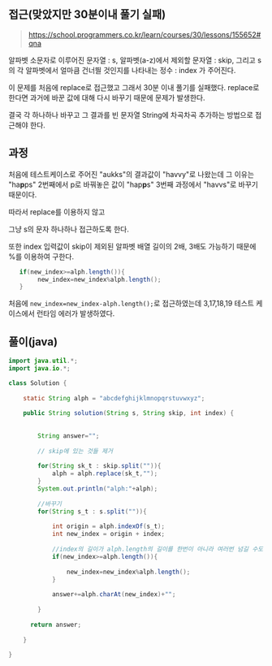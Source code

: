 ## 접근(맞았지만 30분이내 풀기 실패)
> https://school.programmers.co.kr/learn/courses/30/lessons/155652#qna

알파벳 소문자로 이루어진 문자열 : s, 
알파벳(a-z)에서 제외할 문자열 : skip,
그리고 s의 각 알파벳에서 얼마큼 건너띌 것인지를 나타내는 정수 : index
가 주어진다.

이 문제를 처음에 replace로 접근했고 그래서 30분 이내 풀기를 실패했다.
replace로 한다면 과거에 바꾼 값에 대해 다시 바꾸기 때문에 문제가 발생한다.

결국 각 하나하나 바꾸고 그 결과를  빈 문자열 String에 차곡차곡 추가하는 방법으로 접근해야 한다.


## 과정

처음에 테스트케이스로 주어진 "aukks"의 결과값이 "havvy"로 나왔는데
그 이유는 "ha**p**ps" 2번째에서  p로 바꿔놓은 값이
"hap**p**s" 3번째 과정에서 "havvs"로 바꾸기 때문이다. 


따라서  replace를 이용하지 않고

그냥 s의 문자 하나하나 접근하도록 한다.

또한 index 입력값이 skip이 제외된 알파벳 배열 길이의 2배, 3배도 가능하기 때문에 %를 이용하여 구한다.
```java
   if(new_index>=alph.length()){
        new_index=new_index%alph.length();
   }
```
처음에 ```new_index=new_index-alph.length();```로 접근하였는데 3,17,18,19 테스트 케이스에서 런타임 에러가 발생하였다.

## 풀이(java)
```java
import java.util.*;
import java.io.*;

class Solution {
    
    static String alph = "abcdefghijklmnopqrstuvwxyz";
    
    public String solution(String s, String skip, int index) {
        
        
        String answer="";
        
        // skip에 있는 것들 제거
        
        for(String sk_t : skip.split("")){
            alph = alph.replace(sk_t,"");
        }
        System.out.println("alph:"+alph);
        
        //바꾸기 
        for(String s_t : s.split("")){
            
            int origin = alph.indexOf(s_t);
            int new_index = origin + index;
            
            //index의 길이가 alph.length의 길이를 한번이 아니라 여러번 넘길 수도 있음!! 3,17,18,19
            if(new_index>=alph.length()){
               
                new_index=new_index%alph.length();
            }
           
            answer+=alph.charAt(new_index)+"";
            
        }
        
      return answer;
        
    }
    
}
```






